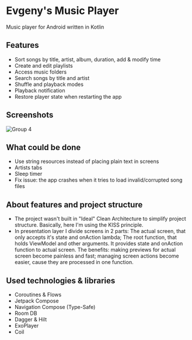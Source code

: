 # Evgeny's Music Player
Music player for Android written in Kotlin

## Features
- Sort songs by title, artist, album, duration, add & modify time
- Create and edit playlists
- Access music folders
- Search songs by title and artist
- Shuffle and playback modes
- Playback notification
- Restore player state when restarting the app

## Screenshots
![Group 4](https://github.com/user-attachments/assets/97613fdd-cd13-46cc-b8b3-6db5c673d8e3)


## What could be done
- Use string resources instead of placing plain text in screens
- Artists tabs
- Sleep timer
- Fix issue: the app crashes when it tries to load invalid/corrupted song files

## About features and project structure
- The project wasn't built in "Ideal" Clean Architecture to simplify project structure. Basically, here I'm using the KISS principle.
- In presentation layer I divide screens in 2 parts: The actual screen, that only accepts it's state and onAction lambda; The root function, that holds ViewModel and other arguments.
It provides state and onAction function to actual screen. The benefits: making previews for actual screen become painless and fast; managing screen actions become easier, cause they are processed in one function.

## Used technologies & libraries
- Coroutines & Flows
- Jetpack Compose
- Navigation Compose (Type-Safe)
- Room DB
- Dagger & Hilt
- ExoPlayer
- Coil
